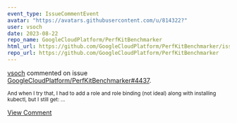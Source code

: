 ```yaml
---
event_type: IssueCommentEvent
avatar: "https://avatars.githubusercontent.com/u/814322?"
user: vsoch
date: 2023-08-22
repo_name: GoogleCloudPlatform/PerfKitBenchmarker
html_url: https://github.com/GoogleCloudPlatform/PerfKitBenchmarker/issues/4437
repo_url: https://github.com/GoogleCloudPlatform/PerfKitBenchmarker
---
```


<a href='https://github.com/vsoch' target='_blank'>vsoch</a> commented on issue <a href='https://github.com/GoogleCloudPlatform/PerfKitBenchmarker/issues/4437' target='_blank'>GoogleCloudPlatform/PerfKitBenchmarker#4437</a>.

<small>And when I try that, I had to add a role and role binding (not ideal) along with installing kubectl, but I still get:...</small>

<a href='https://github.com/GoogleCloudPlatform/PerfKitBenchmarker/issues/4437' target='_blank'>View Comment</a>